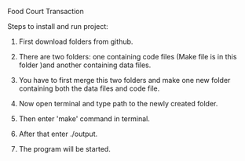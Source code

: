  
Food Court Transaction

Steps to install and run project:



1. First download folders from github.



2. There are two folders: one containing code files (Make file is in this folder )and another containing data files.

3. You have to first merge this two folders and make one new folder containing both the data files and code file.



4. Now open terminal and type path to the newly created folder.



5. Then enter 'make' command in terminal.



6. After that enter ./output.



7. The program will be started.


